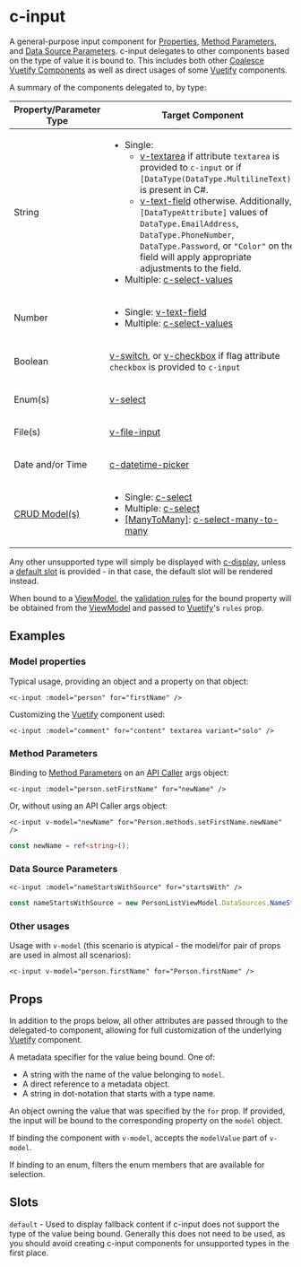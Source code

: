 # c-input

<!-- MARKER:summary -->
    
A general-purpose input component for [Properties](/modeling/model-components/properties.md), [Method Parameters](/modeling/model-components/methods.md#parameters), and [Data Source Parameters](/modeling/model-components/data-sources.md#custom-parameters). c-input delegates to other components based on the type of value it is bound to. This includes both other [Coalesce Vuetify Components](/stacks/vue/coalesce-vue-vuetify/overview.md) as well as direct usages of some [Vuetify](https://vuetifyjs.com/) components.

<!-- MARKER:summary-end -->

A summary of the components delegated to, by type:


<table> 
<thead>
<tr>
<th>Property/Parameter Type</th>
<th>Target Component</th>
</tr>
</thead>
<tr>
<td>

String

</td>
<td>

- Single: 
  - [v-textarea](https://vuetifyjs.com/en/components/textarea/) if attribute ``textarea`` is provided to ``c-input`` or if `[DataType(DataType.MultilineText)]` is present in C#.
  - [v-text-field](https://vuetifyjs.com/en/components/text-fields/) otherwise. Additionally, `[DataTypeAttribute]` values of `DataType.EmailAddress`, `DataType.PhoneNumber`, `DataType.Password`, or `"Color"` on the field will apply appropriate adjustments to the field.
- Multiple: [c-select-values](/stacks/vue/coalesce-vue-vuetify/components/c-select-values.md)

</td>
</tr>
<tr>
<td>

Number

</td>
<td>

- Single: [v-text-field](https://vuetifyjs.com/en/components/text-fields/)
- Multiple: [c-select-values](/stacks/vue/coalesce-vue-vuetify/components/c-select-values.md)

</td>
</tr>



<tr>
<td>

Boolean

</td>
<td>

[v-switch](https://vuetifyjs.com/en/components/selection-controls/), or [v-checkbox](https://vuetifyjs.com/en/components/selection-controls/) if flag attribute ``checkbox`` is provided to ``c-input``

</td>
</tr>



<tr>
<td>

Enum(s)

</td>
<td>

[v-select](https://vuetifyjs.com/en/components/selects/)

</td>
</tr>



<tr>
<td>

File(s)

</td>
<td>

[v-file-input](https://vuetifyjs.com/en/components/file-inputs/)

</td>
</tr>



<tr>
<td>

Date and/or Time

</td>
<td>

[c-datetime-picker](/stacks/vue/coalesce-vue-vuetify/components/c-datetime-picker.md)

</td>
</tr>



<tr>
<td>

[CRUD Model(s)](/modeling/model-types/crud.md)

</td>
<td>

- Single: [c-select](/stacks/vue/coalesce-vue-vuetify/components/c-select.md)
- Multiple: [c-select](/stacks/vue/coalesce-vue-vuetify/components/c-select.md)
- [[ManyToMany]](/modeling/model-components/attributes/many-to-many.md): [c-select-many-to-many](/stacks/vue/coalesce-vue-vuetify/components/c-select-many-to-many.md)

</td>
</tr>
</table>



Any other unsupported type will simply be displayed with [c-display](/stacks/vue/coalesce-vue-vuetify/components/c-display.md), unless a [default slot](https://vuejs.org/guide/components/slots.html) is provided - in that case, the default slot will be rendered instead.

When bound to a [ViewModel](/stacks/vue/layers/viewmodels.md), the [validation rules](/stacks/vue/layers/viewmodels.md#rules-validation) for the bound property will be obtained from the [ViewModel](/stacks/vue/layers/viewmodels.md#rules-validation) and passed to [Vuetify](https://vuetifyjs.com/)'s `rules` prop.

## Examples

### Model properties

Typical usage, providing an object and a property on that object:

``` vue-html
<c-input :model="person" for="firstName" />
```

Customizing the [Vuetify](https://vuetifyjs.com/) component used:

``` vue-html
<c-input :model="comment" for="content" textarea variant="solo" />
```

### Method Parameters

Binding to [Method Parameters](/modeling/model-components/methods.md#parameters) on an [API Caller](/stacks/vue/layers/api-clients.md#api-callers) args object:

``` vue-html
<c-input :model="person.setFirstName" for="newName" />
```

Or, without using an API Caller args object:

``` vue-html
<c-input v-model="newName" for="Person.methods.setFirstName.newName" />
```
``` ts
const newName = ref<string>();
```

### Data Source Parameters

``` vue-html
<c-input :model="nameStartsWithSource" for="startsWith" />
```
``` ts
const nameStartsWithSource = new PersonListViewModel.DataSources.NameStartsWith();
```

### Other usages

Usage with ``v-model`` (this scenario is atypical - the model/for pair of props are used in almost all scenarios):

``` vue-html
<c-input v-model="person.firstName" for="Person.firstName" />
```

## Props

In addition to the props below, all other attributes are passed through to the delegated-to component, allowing for full customization of the underlying [Vuetify](https://vuetifyjs.com/) component.


<!-- MARKER:c-for-model-props -->

<Prop def="for?: string | Property | Value" lang="ts" />

A metadata specifier for the value being bound. One of:
    
- A string with the name of the value belonging to `model`.
- A direct reference to a metadata object.
- A string in dot-notation that starts with a type name.

<Prop def="model?: Model | DataSource" lang="ts" />

An object owning the value that was specified by the `for` prop. If provided, the input will be bound to the corresponding property on the `model` object.

<!-- MARKER:c-for-model-props-end -->

<Prop def="modelValue?: any" lang="ts" />

If binding the component with ``v-model``, accepts the ``modelValue`` part of ``v-model``.


<Prop def="filter?: (value: EnumMember)" lang="ts" />

If binding to an enum, filters the enum members that are available for selection.


## Slots

``default`` - Used to display fallback content if c-input does not support the type of the value being bound. Generally this does not need to be used, as you should avoid creating c-input components for unsupported types in the first place.


